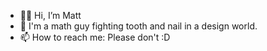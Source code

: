- 👋🏻 Hi, I’m Matt
- 🔨 I'm a math guy fighting tooth and nail in a design world.
- 📫 How to reach me: Please don't :D
